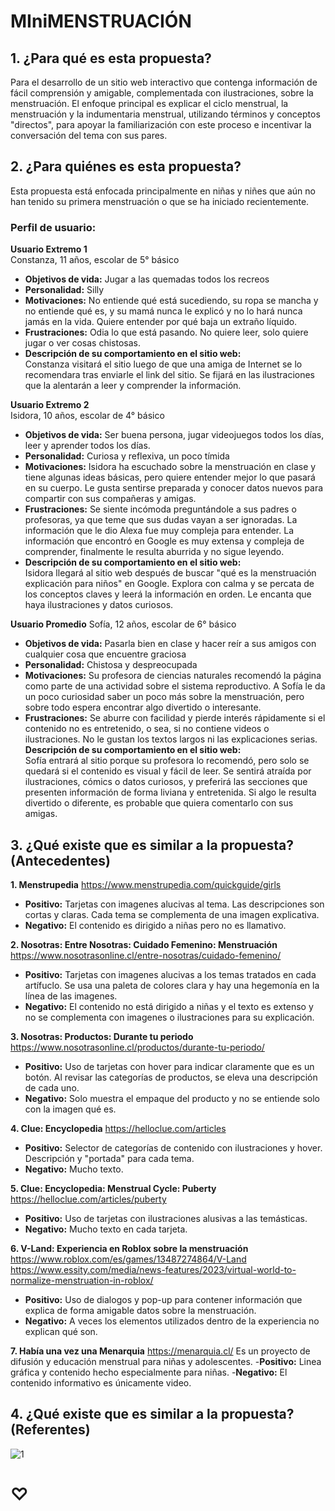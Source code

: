 # MIniMENSTRUACIÓN

## 1. ¿Para qué es esta propuesta?

Para el desarrollo de un sitio web interactivo que contenga información de fácil comprensión y amigable, complementada con ilustraciones, sobre la menstruación. El enfoque principal es explicar el ciclo menstrual, la menstruación y la indumentaria menstrual, utilizando términos y conceptos "directos", para apoyar la familiarización con este proceso e incentivar la conversación del tema con sus pares.

## 2. ¿Para quiénes es esta propuesta?

Esta propuesta está enfocada principalmente en niñas y niñes que aún no han tenido su primera menstruación o que se ha iniciado recientemente.

### Perfil de usuario:

**Usuario Extremo 1**  
Constanza, 11 años, escolar de 5° básico  
- **Objetivos de vida:** Jugar a las quemadas todos los recreos  
- **Personalidad:** Silly  
- **Motivaciones:** No entiende qué está sucediendo, su ropa se mancha y no entiende qué es, y su mamá nunca le explicó y no lo hará nunca jamás en la vida. Quiere entender por qué baja un extraño líquido.  
- **Frustraciones:** Odia lo que está pasando. No quiere leer, solo quiere jugar o ver cosas chistosas.  
- **Descripción de su comportamiento en el sitio web:**  
Constanza visitará el sitio luego de que una amiga de Internet se lo recomendara tras enviarle el link del sitio. Se fijará en las ilustraciones que la alentarán a leer y comprender la información.

**Usuario Extremo 2**  
Isidora, 10 años, escolar de 4° básico  
- **Objetivos de vida:** Ser buena persona, jugar videojuegos todos los días, leer y aprender todos los días.  
- **Personalidad:** Curiosa y reflexiva, un poco tímida 
- **Motivaciones:** Isidora ha escuchado sobre la menstruación en clase y tiene algunas ideas básicas, pero quiere entender mejor lo que pasará en su cuerpo. Le gusta sentirse preparada y conocer datos nuevos para compartir con sus compañeras y amigas.  
- **Frustraciones:** Se siente incómoda preguntándole a sus padres o profesoras, ya que teme que sus dudas vayan a ser ignoradas. La información que le dio Alexa fue muy compleja para entender. La información que encontró en Google es muy extensa y compleja de comprender, finalmente le resulta aburrida y no sigue leyendo.  
- **Descripción de su comportamiento en el sitio web:**  
Isidora llegará al sitio web después de buscar "qué es la menstruación explicación para niños" en Google. Explora con calma y se percata de los conceptos claves y leerá la información en orden. Le encanta que haya ilustraciones y datos curiosos.

**Usuario Promedio**
Sofía, 12 años, escolar de 6° básico
- **Objetivos de vida:** Pasarla bien en clase y hacer reír a sus amigos con cualquier cosa que encuentre graciosa  
- **Personalidad:** Chistosa y despreocupada  
- **Motivaciones:** Su profesora de ciencias naturales recomendó la página como parte de una actividad sobre el sistema reproductivo. A Sofía le da un poco curiosidad saber un poco más sobre la menstruación, pero sobre todo espera encontrar algo divertido o interesante.  
- **Frustraciones:** Se aburre con facilidad y pierde interés rápidamente si el contenido no es entretenido, o sea, si no contiene videos o ilustraciones. No le gustan los textos largos ni las explicaciones serias.  
**Descripción de su comportamiento en el sitio web:**  
Sofía entrará al sitio porque su profesora lo recomendó, pero solo se quedará si el contenido es visual y fácil de leer. Se sentirá atraída por ilustraciones, cómics o datos curiosos, y preferirá las secciones que presenten información de forma liviana y entretenida. Si algo le resulta divertido o diferente, es probable que quiera comentarlo con sus amigas.

## 3. ¿Qué existe que es similar a la propuesta? (Antecedentes)
**1. Menstrupedia**
https://www.menstrupedia.com/quickguide/girls 
- **Positivo:** Tarjetas con imagenes alucivas al tema. Las descripciones son cortas y claras. Cada tema se complementa de una imagen explicativa.
- **Negativo:** El contenido es dirigido a niñas pero no es llamativo.

**2. Nosotras: Entre Nosotras: Cuidado Femenino: Menstruación**
https://www.nosotrasonline.cl/entre-nosotras/cuidado-femenino/ 
- **Positivo:** Tarjetas con imagenes alucivas a los temas tratados en cada artífuclo. Se usa una paleta de colores clara y hay una hegemonía en la línea de las imagenes.
- **Negativo:** El contenido no está dirigido a niñas y el texto es extenso y no se complementa con imagenes o ilustraciones para su explicación.

**3. Nosotras: Productos: Durante tu periodo**
https://www.nosotrasonline.cl/productos/durante-tu-periodo/
- **Positivo:** Uso de tarjetas con hover para indicar claramente que es un botón. Al revisar las categorías de productos, se eleva una descripción de cada uno.
- **Negativo:** Solo muestra el empaque del producto y no se entiende solo con la imagen qué es.

**4. Clue: Encyclopedia**
https://helloclue.com/articles
- **Positivo:** Selector de categorías de contenido con ilustraciones y hover. Descripción y "portada" para cada tema.
- **Negativo:** Mucho texto.

**5. Clue: Encyclopedia: Menstrual Cycle: Puberty**
https://helloclue.com/articles/puberty
- **Positivo:** Uso de tarjetas con ilustraciones alusivas a las temásticas.
- **Negativo:** Mucho texto en cada tarjeta.

**6. V-Land: Experiencia en Roblox sobre la menstruación**
https://www.roblox.com/es/games/13487274864/V-Land
https://www.essity.com/media/news-features/2023/virtual-world-to-normalize-menstruation-in-roblox/ 
- **Positivo:** Uso de dialogos y pop-up para contener información que explica de forma amigable datos sobre la menstruación.
- **Negativo:** A veces los elementos utilizados dentro de la experiencia no explican qué son.

**7. Había una vez una Menarquia** 
https://menarquia.cl/
Es un proyecto de difusión y educación menstrual para niñas y adolescentes.
-**Positivo:** Linea gráfica y contenido hecho especialmente para niñas.
-**Negativo:** El contenido informativo es únicamente video.

## 4. ¿Qué existe que es similar a la propuesta? (Referentes)
![1](https://github.com/user-attachments/assets/dda6f32e-f2d0-4093-84c0-1054d1bd94f6)

# ♡
